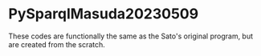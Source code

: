 # PySparqlMasuda20230509
These codes are functionally the same as the Sato's original program, but are created from the scratch.
